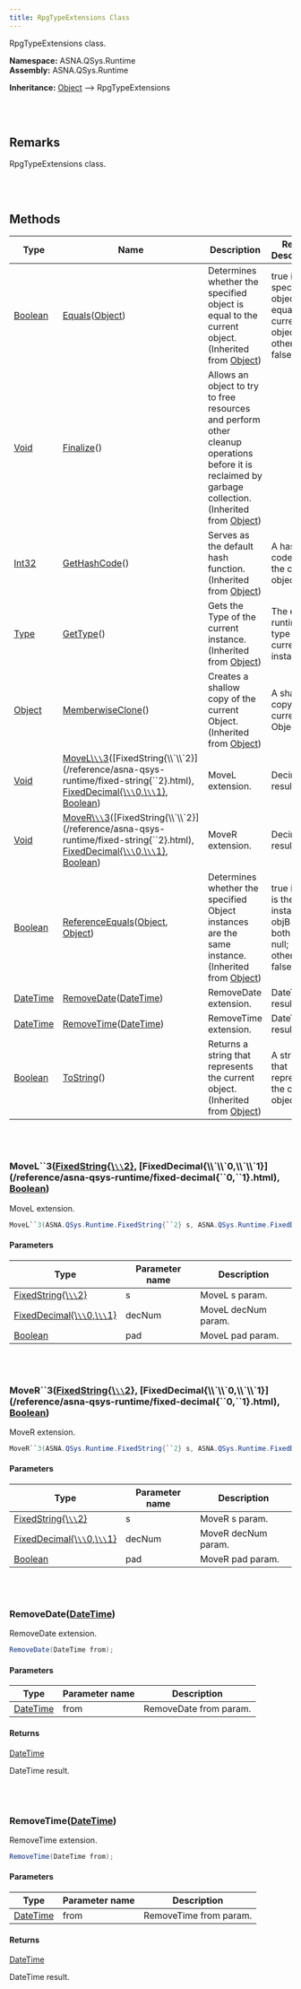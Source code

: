 ```yaml
---
title: RpgTypeExtensions Class
---
```


RpgTypeExtensions class.

**Namespace:** ASNA.QSys.Runtime <br/>
**Assembly:** ASNA.QSys.Runtime

**Inheritance:** [Object](https://docs.microsoft.com/en-us/dotnet/api/system.object) --> RpgTypeExtensions

<br>
<br>

## Remarks

RpgTypeExtensions class.

[//]: # ($$TODO: Complete the Remarks section.)

<br>
<br>

## Methods

| Type | Name | Description | Return Description 
| --- | --- | --- | --- 
| [Boolean](https://docs.microsoft.com/en-us/dotnet/api/system.boolean) | [Equals](https://docs.microsoft.com/en-us/dotnet/api/system.object.equals)([Object](https://docs.microsoft.com/en-us/dotnet/api/system.object)) | Determines whether the specified object is equal to the current object.<br>(Inherited from [Object](https://docs.microsoft.com/en-us/dotnet/api/system.object)) | true if the specified object is equal to the current object; otherwise, false.
| [Void](https://docs.microsoft.com/en-us/dotnet/api/system.void) | [Finalize](https://docs.microsoft.com/en-us/dotnet/api/system.object.finalize)() | Allows an object to try to free resources and perform other cleanup operations before it is reclaimed by garbage collection.<br>(Inherited from [Object](https://docs.microsoft.com/en-us/dotnet/api/system.object)) | 
| [Int32](https://docs.microsoft.com/en-us/dotnet/api/system.int32) | [GetHashCode](https://docs.microsoft.com/en-us/dotnet/api/system.object.gethashcode)() | Serves as the default hash function.<br>(Inherited from [Object](https://docs.microsoft.com/en-us/dotnet/api/system.object)) | A hash code for the current object.
| [Type](https://docs.microsoft.com/en-us/dotnet/api/system.type) | [GetType](https://docs.microsoft.com/en-us/dotnet/api/system.object.gettype)() | Gets the Type of the current instance.<br>(Inherited from [Object](https://docs.microsoft.com/en-us/dotnet/api/system.object)) | The exact runtime type of the current instance.
| [Object](https://docs.microsoft.com/en-us/dotnet/api/system.object) | [MemberwiseClone](https://docs.microsoft.com/en-us/dotnet/api/system.object.memberwiseclone)() | Creates a shallow copy of the current Object.<br>(Inherited from [Object](https://docs.microsoft.com/en-us/dotnet/api/system.object)) | A shallow copy of the current Object.
| [Void](https://docs.microsoft.com/en-us/dotnet/api/system.void) | [MoveL\\`\\`3](#movel\`\`3fixedstring{``2}-fixeddecimal{``0-``1}-boolean)([FixedString{\\`\\`2}](/reference/asna-qsys-runtime/fixed-string{``2}.html), [FixedDecimal{\\`\\`0,\\`\\`1}](/reference/asna-qsys-runtime/fixed-decimal{``0,``1}.html), [Boolean](https://docs.microsoft.com/en-us/dotnet/api/system.boolean)) | MoveL extension. | Decimal result.
| [Void](https://docs.microsoft.com/en-us/dotnet/api/system.void) | [MoveR\\`\\`3](#mover\`\`3fixedstring{``2}-fixeddecimal{``0-``1}-boolean)([FixedString{\\`\\`2}](/reference/asna-qsys-runtime/fixed-string{``2}.html), [FixedDecimal{\\`\\`0,\\`\\`1}](/reference/asna-qsys-runtime/fixed-decimal{``0,``1}.html), [Boolean](https://docs.microsoft.com/en-us/dotnet/api/system.boolean)) | MoveR extension. | Decimal result.
| [Boolean](https://docs.microsoft.com/en-us/dotnet/api/system.boolean) | [ReferenceEquals](https://docs.microsoft.com/en-us/dotnet/api/system.object.referenceequals)([Object](https://docs.microsoft.com/en-us/dotnet/api/system.object), [Object](https://docs.microsoft.com/en-us/dotnet/api/system.object)) | Determines whether the specified Object instances are the same instance.<br>(Inherited from [Object](https://docs.microsoft.com/en-us/dotnet/api/system.object)) | true if objA is the same instance as objB or if both are null; otherwise, false.
| [DateTime](https://docs.microsoft.com/en-us/dotnet/api/system.datetime) | [RemoveDate](#removedatedatetime)([DateTime](https://docs.microsoft.com/en-us/dotnet/api/system.datetime)) | RemoveDate extension. | DateTime result.
| [DateTime](https://docs.microsoft.com/en-us/dotnet/api/system.datetime) | [RemoveTime](#removetimedatetime)([DateTime](https://docs.microsoft.com/en-us/dotnet/api/system.datetime)) | RemoveTime extension. | DateTime result.
| [Boolean](https://docs.microsoft.com/en-us/dotnet/api/system.boolean) | [ToString](https://docs.microsoft.com/en-us/dotnet/api/system.object.tostring)() | Returns a string that represents the current object.<br>(Inherited from [Object](https://docs.microsoft.com/en-us/dotnet/api/system.object)) | A string that represents the current object.

<br>
<br>

### MoveL\`\`3([FixedString{\\`\\`2}](/reference/asna-qsys-runtime/fixed-string{``2}.html), [FixedDecimal{\\`\\`0,\\`\\`1}](/reference/asna-qsys-runtime/fixed-decimal{``0,``1}.html), [Boolean](https://docs.microsoft.com/en-us/dotnet/api/system.boolean))

MoveL extension.

```cs
MoveL``3(ASNA.QSys.Runtime.FixedString{``2} s, ASNA.QSys.Runtime.FixedDecimal{``0,``1} decNum, Boolean pad);
```

#### Parameters

| Type | Parameter name | Description
| --- | --- | ---
| [FixedString{\\`\\`2}](/reference/asna-qsys-runtime/fixed-string{``2}.html) | s | MoveL s param. 
| [FixedDecimal{\\`\\`0,\\`\\`1}](/reference/asna-qsys-runtime/fixed-decimal{``0,``1}.html) | decNum | MoveL decNum param. 
| [Boolean](https://docs.microsoft.com/en-us/dotnet/api/system.boolean) | pad | MoveL pad param. 


<br>
<br>

### MoveR\`\`3([FixedString{\\`\\`2}](/reference/asna-qsys-runtime/fixed-string{``2}.html), [FixedDecimal{\\`\\`0,\\`\\`1}](/reference/asna-qsys-runtime/fixed-decimal{``0,``1}.html), [Boolean](https://docs.microsoft.com/en-us/dotnet/api/system.boolean))

MoveR extension.

```cs
MoveR``3(ASNA.QSys.Runtime.FixedString{``2} s, ASNA.QSys.Runtime.FixedDecimal{``0,``1} decNum, Boolean pad);
```

#### Parameters

| Type | Parameter name | Description
| --- | --- | ---
| [FixedString{\\`\\`2}](/reference/asna-qsys-runtime/fixed-string{``2}.html) | s | MoveR s param. 
| [FixedDecimal{\\`\\`0,\\`\\`1}](/reference/asna-qsys-runtime/fixed-decimal{``0,``1}.html) | decNum | MoveR decNum param. 
| [Boolean](https://docs.microsoft.com/en-us/dotnet/api/system.boolean) | pad | MoveR pad param. 


<br>
<br>

### RemoveDate([DateTime](https://docs.microsoft.com/en-us/dotnet/api/system.datetime))

RemoveDate extension.

```cs
RemoveDate(DateTime from);
```

#### Parameters

| Type | Parameter name | Description
| --- | --- | ---
| [DateTime](https://docs.microsoft.com/en-us/dotnet/api/system.datetime) | from | RemoveDate from param. 

#### Returns

[DateTime](https://docs.microsoft.com/en-us/dotnet/api/system.datetime)

DateTime result.


<br>
<br>

### RemoveTime([DateTime](https://docs.microsoft.com/en-us/dotnet/api/system.datetime))

RemoveTime extension.

```cs
RemoveTime(DateTime from);
```

#### Parameters

| Type | Parameter name | Description
| --- | --- | ---
| [DateTime](https://docs.microsoft.com/en-us/dotnet/api/system.datetime) | from | RemoveTime from param. 

#### Returns

[DateTime](https://docs.microsoft.com/en-us/dotnet/api/system.datetime)

DateTime result.


<br>
<br>

